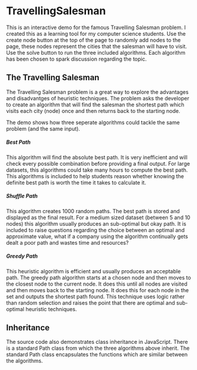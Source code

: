# TravellingSalesman

This is an interactive demo for the famous Travelling Salesman problem. I created this as a learning tool for my computer science students.
Use the create node button at the top of the page to randomly add nodes to the page, these nodes represent the cities that the salesman will have to visit.
Use the solve button to run the three included algorithms. Each algorithm has been chosen to spark discussion regarding the topic.

## The Travelling Salesman

The Travelling Salesman problem is a great way to explore the advantages and disadvantges of heuristic techniques.
The problem asks the developer to create an algorithm that will find the salesman the shortest path which visits each city (node) once and then returns back to the starting node.

The demo shows how three seperate algorithms could tackle the same problem (and the same input).

##### Best Path

This algorithm will find the absolute best path. It is very inefficient and will check every possible combination before providing a final output. For large datasets, this algorithms could take many hours to compute the best path.
This algorithms is included to help students reason whether knowing the definite best path is worth the time it takes to calculate it.

##### Shuffle Path

This algorithm creates 1000 random paths. The best path is stored and displayed as the final result.
For a medium sized dataset (between 5 and 10 nodes) this algorithm usually produces an sub-optimal but okay path.
It is included to raise questions regarding the choice between an optimal and approximate value, what if a company using the algorithm continually gets dealt a poor path and wastes time and resources?

##### Greedy Path

This heuristic algorithm is efficient and usually produces an acceptable path.
The greedy path algorithm starts at a chosen node and then moves to the closest node to the current node. It does this until all nodes are visited and then moves back to the starting node. It does this for each node in the set and outputs the shortest path found.
This technique uses logic rather than random selection and raises the point that there are optimal and sub-optimal heuristic techniques.

## Inheritance

The source code also demonstrates class inheritance in JavaScript. There is a standard Path class from which the three algorithms above inherit.
The standard Path class encapsulates the functions which are similar between the algorithms.
